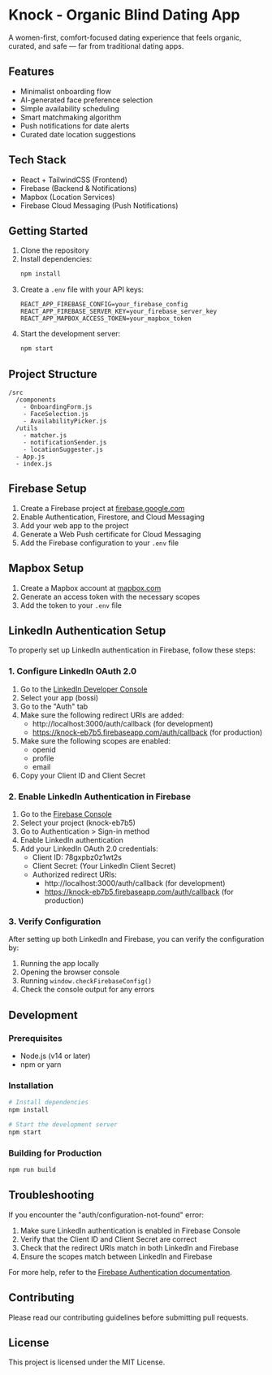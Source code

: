 # Knock - Organic Blind Dating App

A women-first, comfort-focused dating experience that feels organic, curated, and safe — far from traditional dating apps.

## Features

- Minimalist onboarding flow
- AI-generated face preference selection
- Simple availability scheduling
- Smart matchmaking algorithm
- Push notifications for date alerts
- Curated date location suggestions

## Tech Stack

- React + TailwindCSS (Frontend)
- Firebase (Backend & Notifications)
- Mapbox (Location Services)
- Firebase Cloud Messaging (Push Notifications)

## Getting Started

1. Clone the repository
2. Install dependencies:
   ```bash
   npm install
   ```
3. Create a `.env` file with your API keys:
   ```
   REACT_APP_FIREBASE_CONFIG=your_firebase_config
   REACT_APP_FIREBASE_SERVER_KEY=your_firebase_server_key
   REACT_APP_MAPBOX_ACCESS_TOKEN=your_mapbox_token
   ```
4. Start the development server:
   ```bash
   npm start
   ```

## Project Structure

```
/src
  /components
    - OnboardingForm.js
    - FaceSelection.js
    - AvailabilityPicker.js
  /utils
    - matcher.js
    - notificationSender.js
    - locationSuggester.js
  - App.js
  - index.js
```

## Firebase Setup

1. Create a Firebase project at [firebase.google.com](https://firebase.google.com)
2. Enable Authentication, Firestore, and Cloud Messaging
3. Add your web app to the project
4. Generate a Web Push certificate for Cloud Messaging
5. Add the Firebase configuration to your `.env` file

## Mapbox Setup

1. Create a Mapbox account at [mapbox.com](https://mapbox.com)
2. Generate an access token with the necessary scopes
3. Add the token to your `.env` file

## LinkedIn Authentication Setup

To properly set up LinkedIn authentication in Firebase, follow these steps:

### 1. Configure LinkedIn OAuth 2.0

1. Go to the [LinkedIn Developer Console](https://www.linkedin.com/developers/apps)
2. Select your app (bossi)
3. Go to the "Auth" tab
4. Make sure the following redirect URIs are added:
   - http://localhost:3000/auth/callback (for development)
   - https://knock-eb7b5.firebaseapp.com/auth/callback (for production)
5. Make sure the following scopes are enabled:
   - openid
   - profile
   - email
6. Copy your Client ID and Client Secret

### 2. Enable LinkedIn Authentication in Firebase

1. Go to the [Firebase Console](https://console.firebase.google.com)
2. Select your project (knock-eb7b5)
3. Go to Authentication > Sign-in method
4. Enable LinkedIn authentication
5. Add your LinkedIn OAuth 2.0 credentials:
   - Client ID: 78gxpbz0z1wt2s
   - Client Secret: (Your LinkedIn Client Secret)
   - Authorized redirect URIs:
     - http://localhost:3000/auth/callback (for development)
     - https://knock-eb7b5.firebaseapp.com/auth/callback (for production)

### 3. Verify Configuration

After setting up both LinkedIn and Firebase, you can verify the configuration by:

1. Running the app locally
2. Opening the browser console
3. Running `window.checkFirebaseConfig()`
4. Check the console output for any errors

## Development

### Prerequisites

- Node.js (v14 or later)
- npm or yarn

### Installation

```bash
# Install dependencies
npm install

# Start the development server
npm start
```

### Building for Production

```bash
npm run build
```

## Troubleshooting

If you encounter the "auth/configuration-not-found" error:

1. Make sure LinkedIn authentication is enabled in Firebase Console
2. Verify that the Client ID and Client Secret are correct
3. Check that the redirect URIs match in both LinkedIn and Firebase
4. Ensure the scopes match between LinkedIn and Firebase

For more help, refer to the [Firebase Authentication documentation](https://firebase.google.com/docs/auth/web/linkedin-auth).

## Contributing

Please read our contributing guidelines before submitting pull requests.

## License

This project is licensed under the MIT License. 